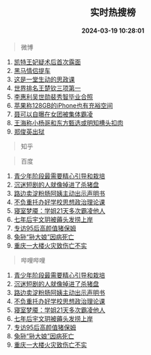 <div align="center"><h2>实时热搜榜</h2><h4>2024-03-19 10:28:01</h4></div>

> 微博  

1. [凯特王妃疑术后首次露面](https://s.weibo.com/weibo?q=%23%E5%87%AF%E7%89%B9%E7%8E%8B%E5%A6%83%E7%96%91%E6%9C%AF%E5%90%8E%E9%A6%96%E6%AC%A1%E9%9C%B2%E9%9D%A2%23&t=31&band_rank=1&Refer=top)<br />
2. [黑马情侣提车](https://s.weibo.com/weibo?q=%E9%BB%91%E9%A9%AC%E6%83%85%E4%BE%A3%E6%8F%90%E8%BD%A6&t=31&band_rank=2&Refer=top)<br />
3. [这是一堂生动的思政课](https://s.weibo.com/weibo?q=%23%E8%BF%99%E6%98%AF%E4%B8%80%E5%A0%82%E7%94%9F%E5%8A%A8%E7%9A%84%E6%80%9D%E6%94%BF%E8%AF%BE%23&t=31&band_rank=3&Refer=top)<br />
4. [世界排名王楚钦三项第一](https://s.weibo.com/weibo?q=%23%E4%B8%96%E7%95%8C%E6%8E%92%E5%90%8D%E7%8E%8B%E6%A5%9A%E9%92%A6%E4%B8%89%E9%A1%B9%E7%AC%AC%E4%B8%80%23&t=31&band_rank=4&Refer=top)<br />
5. [李惠利吴世勋裴秀智毕业合照](https://s.weibo.com/weibo?q=%23%E6%9D%8E%E6%83%A0%E5%88%A9%E5%90%B4%E4%B8%96%E5%8B%8B%E8%A3%B4%E7%A7%80%E6%99%BA%E6%AF%95%E4%B8%9A%E5%90%88%E7%85%A7%23&t=31&band_rank=5&Refer=top)<br />
6. [苹果称128GB的iPhone也有充裕空间](https://s.weibo.com/weibo?q=%23%E8%8B%B9%E6%9E%9C%E7%A7%B0128GB%E7%9A%84iPhone%E4%B9%9F%E6%9C%89%E5%85%85%E8%A3%95%E7%A9%BA%E9%97%B4%23&t=31&band_rank=6&Refer=top)<br />
7. [聂可以自曝在女团被集体霸凌](https://s.weibo.com/weibo?q=%23%E8%81%82%E5%8F%AF%E4%BB%A5%E8%87%AA%E6%9B%9D%E5%9C%A8%E5%A5%B3%E5%9B%A2%E8%A2%AB%E9%9B%86%E4%BD%93%E9%9C%B8%E5%87%8C%23&t=31&band_rank=7&Refer=top)<br />
8. [王海称小杨哥和东方甄选或明知槽头扣肉](https://s.weibo.com/weibo?q=%23%E7%8E%8B%E6%B5%B7%E7%A7%B0%E5%B0%8F%E6%9D%A8%E5%93%A5%E5%92%8C%E4%B8%9C%E6%96%B9%E7%94%84%E9%80%89%E6%88%96%E6%98%8E%E7%9F%A5%E6%A7%BD%E5%A4%B4%E6%89%A3%E8%82%89%23&t=31&band_rank=8&Refer=top)<br />
9. [郑俊英出狱](https://s.weibo.com/weibo?q=%E9%83%91%E4%BF%8A%E8%8B%B1%E5%87%BA%E7%8B%B1&t=31&band_rank=9&Refer=top)<br />

> 知乎  


> 百度  

1. [青少年阶段最需要精心引导和栽培](https://www.baidu.com/s?wd=%E9%9D%92%E5%B0%91%E5%B9%B4%E9%98%B6%E6%AE%B5%E6%9C%80%E9%9C%80%E8%A6%81%E7%B2%BE%E5%BF%83%E5%BC%95%E5%AF%BC%E5%92%8C%E6%A0%BD%E5%9F%B9&sa=fyb_news&rsv_dl=fyb_news)<br />
2. [沉迷短剧的人就像掉进了杀猪盘](https://www.baidu.com/s?wd=%E6%B2%89%E8%BF%B7%E7%9F%AD%E5%89%A7%E7%9A%84%E4%BA%BA%E5%B0%B1%E5%83%8F%E6%8E%89%E8%BF%9B%E4%BA%86%E6%9D%80%E7%8C%AA%E7%9B%98&sa=fyb_news&rsv_dl=fyb_news)<br />
3. [路边卖淀粉肠阿姨主动出示声明书](https://www.baidu.com/s?wd=%E8%B7%AF%E8%BE%B9%E5%8D%96%E6%B7%80%E7%B2%89%E8%82%A0%E9%98%BF%E5%A7%A8%E4%B8%BB%E5%8A%A8%E5%87%BA%E7%A4%BA%E5%A3%B0%E6%98%8E%E4%B9%A6&sa=fyb_news&rsv_dl=fyb_news)<br />
4. [不负重托办好学校思想政治理论课](https://www.baidu.com/s?wd=%E4%B8%8D%E8%B4%9F%E9%87%8D%E6%89%98%E5%8A%9E%E5%A5%BD%E5%AD%A6%E6%A0%A1%E6%80%9D%E6%83%B3%E6%94%BF%E6%B2%BB%E7%90%86%E8%AE%BA%E8%AF%BE&sa=fyb_news&rsv_dl=fyb_news)<br />
5. [寝室梦魇：学姐21天多次霸凌他人](https://www.baidu.com/s?wd=%E5%AF%9D%E5%AE%A4%E6%A2%A6%E9%AD%87%EF%BC%9A%E5%AD%A6%E5%A7%9021%E5%A4%A9%E5%A4%9A%E6%AC%A1%E9%9C%B8%E5%87%8C%E4%BB%96%E4%BA%BA&sa=fyb_news&rsv_dl=fyb_news)<br />
6. [七年后宇文玥被薅头发捞上岸](https://www.baidu.com/s?wd=%E4%B8%83%E5%B9%B4%E5%90%8E%E5%AE%87%E6%96%87%E7%8E%A5%E8%A2%AB%E8%96%85%E5%A4%B4%E5%8F%91%E6%8D%9E%E4%B8%8A%E5%B2%B8&sa=fyb_news&rsv_dl=fyb_news)<br />
7. [专访95后高颜值猪保姆](https://www.baidu.com/s?wd=%E4%B8%93%E8%AE%BF95%E5%90%8E%E9%AB%98%E9%A2%9C%E5%80%BC%E7%8C%AA%E4%BF%9D%E5%A7%86&sa=fyb_news&rsv_dl=fyb_news)<br />
8. [兔狲“狲大娘”因病死亡](https://www.baidu.com/s?wd=%E5%85%94%E7%8B%B2%E2%80%9C%E7%8B%B2%E5%A4%A7%E5%A8%98%E2%80%9D%E5%9B%A0%E7%97%85%E6%AD%BB%E4%BA%A1&sa=fyb_news&rsv_dl=fyb_news)<br />
9. [重庆一大楼火灾致伤亡不实](https://www.baidu.com/s?wd=%E9%87%8D%E5%BA%86%E4%B8%80%E5%A4%A7%E6%A5%BC%E7%81%AB%E7%81%BE%E8%87%B4%E4%BC%A4%E4%BA%A1%E4%B8%8D%E5%AE%9E&sa=fyb_news&rsv_dl=fyb_news)<br />

> 哔哩哔哩  

1. [青少年阶段最需要精心引导和栽培](https://www.baidu.com/s?wd=%E9%9D%92%E5%B0%91%E5%B9%B4%E9%98%B6%E6%AE%B5%E6%9C%80%E9%9C%80%E8%A6%81%E7%B2%BE%E5%BF%83%E5%BC%95%E5%AF%BC%E5%92%8C%E6%A0%BD%E5%9F%B9&sa=fyb_news&rsv_dl=fyb_news)<br />
2. [沉迷短剧的人就像掉进了杀猪盘](https://www.baidu.com/s?wd=%E6%B2%89%E8%BF%B7%E7%9F%AD%E5%89%A7%E7%9A%84%E4%BA%BA%E5%B0%B1%E5%83%8F%E6%8E%89%E8%BF%9B%E4%BA%86%E6%9D%80%E7%8C%AA%E7%9B%98&sa=fyb_news&rsv_dl=fyb_news)<br />
3. [路边卖淀粉肠阿姨主动出示声明书](https://www.baidu.com/s?wd=%E8%B7%AF%E8%BE%B9%E5%8D%96%E6%B7%80%E7%B2%89%E8%82%A0%E9%98%BF%E5%A7%A8%E4%B8%BB%E5%8A%A8%E5%87%BA%E7%A4%BA%E5%A3%B0%E6%98%8E%E4%B9%A6&sa=fyb_news&rsv_dl=fyb_news)<br />
4. [不负重托办好学校思想政治理论课](https://www.baidu.com/s?wd=%E4%B8%8D%E8%B4%9F%E9%87%8D%E6%89%98%E5%8A%9E%E5%A5%BD%E5%AD%A6%E6%A0%A1%E6%80%9D%E6%83%B3%E6%94%BF%E6%B2%BB%E7%90%86%E8%AE%BA%E8%AF%BE&sa=fyb_news&rsv_dl=fyb_news)<br />
5. [寝室梦魇：学姐21天多次霸凌他人](https://www.baidu.com/s?wd=%E5%AF%9D%E5%AE%A4%E6%A2%A6%E9%AD%87%EF%BC%9A%E5%AD%A6%E5%A7%9021%E5%A4%A9%E5%A4%9A%E6%AC%A1%E9%9C%B8%E5%87%8C%E4%BB%96%E4%BA%BA&sa=fyb_news&rsv_dl=fyb_news)<br />
6. [七年后宇文玥被薅头发捞上岸](https://www.baidu.com/s?wd=%E4%B8%83%E5%B9%B4%E5%90%8E%E5%AE%87%E6%96%87%E7%8E%A5%E8%A2%AB%E8%96%85%E5%A4%B4%E5%8F%91%E6%8D%9E%E4%B8%8A%E5%B2%B8&sa=fyb_news&rsv_dl=fyb_news)<br />
7. [专访95后高颜值猪保姆](https://www.baidu.com/s?wd=%E4%B8%93%E8%AE%BF95%E5%90%8E%E9%AB%98%E9%A2%9C%E5%80%BC%E7%8C%AA%E4%BF%9D%E5%A7%86&sa=fyb_news&rsv_dl=fyb_news)<br />
8. [兔狲“狲大娘”因病死亡](https://www.baidu.com/s?wd=%E5%85%94%E7%8B%B2%E2%80%9C%E7%8B%B2%E5%A4%A7%E5%A8%98%E2%80%9D%E5%9B%A0%E7%97%85%E6%AD%BB%E4%BA%A1&sa=fyb_news&rsv_dl=fyb_news)<br />
9. [重庆一大楼火灾致伤亡不实](https://www.baidu.com/s?wd=%E9%87%8D%E5%BA%86%E4%B8%80%E5%A4%A7%E6%A5%BC%E7%81%AB%E7%81%BE%E8%87%B4%E4%BC%A4%E4%BA%A1%E4%B8%8D%E5%AE%9E&sa=fyb_news&rsv_dl=fyb_news)<br />
